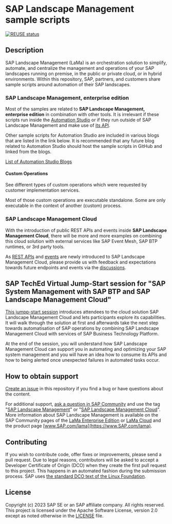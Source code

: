 # SAP Landscape Management sample scripts

[![REUSE status](https://api.reuse.software/badge/github.com/SAP-samples/landscape-management-sample-scripts)](https://api.reuse.software/info/github.com/SAP-samples/landscape-management-sample-scripts)

## Description
SAP Landscape Management (LaMa) is an orchestration solution to simplify, automate, and centralize the management and operations of your SAP landscapes running on premise, in the public or private cloud, or in hybrid environments. Within this repository, SAP, partners, and customers share sample scripts around automation of their SAP landscapes. 

### SAP Landscape Management, enterprise edition
Most of the samples are related to **SAP Landscape Management, enterprise edition** in combination with other tools. It is irrelevant if these scripts run inside the [Automation Studio](https://help.sap.com/docs/SAP_LANDSCAPE_MANAGEMENT_ENTERPRISE/e7dead4286c545808b3bd24feee7448c/110cb37a716946bcbd65eed9740bc9db.html?locale=en-US) or if they run outside of SAP Landscape Management and make use of [its API](https://api.sap.com/package/SAPLandscapeManagement/overview).

Other sample scripts for Automation Studio are included in various blogs that are listed in the link below. It is recommended that any future blog related to Automation Studio should host the sample scripts in GitHub and linked from the blogs.

[List of Automation Studio Blogs](https://blogs.sap.com/2020/02/28/sap-landscape-management-lama-automation-studio/)

#### Custom Operations

See different types of custom operations which were requested by customer implementation services.

Most of those custom operations are executable standalone. Some are only executable in the context of another (custom) process.

### SAP Landscape Management Cloud
With the introduction of public REST APIs and events inside **SAP Landscape Management Cloud**, there will be more and more examples on combining this cloud solution with external services like SAP Event Mesh, SAP BTP runtimes, or 3rd party tools.

As [REST APIs](https://api.sap.com/package/SAPLandscapeManagementCloud/overview) and [events](https://api.sap.com/package/SAPLandscapeManagementCloudBusinessEvents/overview) are newly introduced to SAP Landscape Management Cloud, please provide us with feedback and expectations towards future endpoints and events via the [discussions](https://github.com/SAP-samples/landscape-management-sample-scripts/discussions).

## SAP TechEd Virtual Jump-Start session for "SAP System Management with SAP BTP and SAP Landscape Management Cloud"

[This jumpp-start session](https://github.com/SAP-samples/teched2023-XP287v/) introduces attendees to the cloud solution SAP Landscape Management Cloud and lets participants explore its capabilities. It will walk through the solution at first and afterwards take the next step towards automatisation of SAP operations by combining SAP Landscape Management Cloud with services of SAP Business Technology Platform.

At the end of the session, you will understand how SAP Landscape Management Cloud can support you in automating and optimizing your SAP system management and you will have an idea how to consume its APIs and how to being alerted once unexpected failures in automated tasks occur.

## How to obtain support
[Create an issue](https://github.com/SAP-samples/landscape-management-sample-scripts/issues) in this repository if you find a bug or have questions about the content.
 
For additional support, [ask a question in SAP Community](https://answers.sap.com/questions/ask.html) and use the tag "[SAP Landscape Management](https://answers.sap.com/tags/73554900100700001039)" or "[SAP Landscape Management Cloud](https://answers.sap.com/tags/73554900100700002701)". More information about SAP Landscape Management is available on the SAP Community pages of the [LaMa Enterprise Edition](https://community.sap.com/topics/landscape-management) or [LaMa Cloud](https://community.sap.com/topics/landscape-management-cloud) and the product page [www.SAP.com/lama](https://www.SAP.com/lama). 

## Contributing
If you wish to contribute code, offer fixes or improvements, please send a pull request. Due to legal reasons, contributors will be asked to accept a Developer Certificate of Origin (DCO) when they create the first pull request to this project. This happens in an automated fashion during the submission process. SAP uses [the standard DCO text of the Linux Foundation](https://developercertificate.org/).

## License
Copyright (c) 2023 SAP SE or an SAP affiliate company. All rights reserved. This project is licensed under the Apache Software License, version 2.0 except as noted otherwise in the [LICENSE](LICENSE) file.
